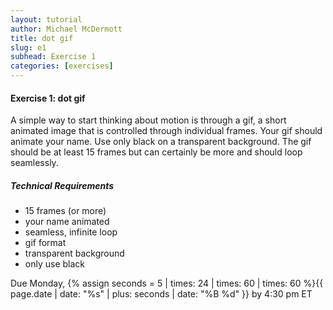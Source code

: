 ```yaml
---
layout: tutorial
author: Michael McDermott
title: dot gif
slug: e1
subhead: Exercise 1
categories: [exercises]
---
```

#### Exercise 1: dot gif

A simple way to start thinking about motion is through a gif, a short animated image that is controlled through individual frames. Your gif should animate your name. Use only black on a transparent background. The gif should be at least 15 frames but can certainly be more and should loop seamlessly.

##### Technical Requirements

* 15 frames (or more)
* your name animated
* seamless, infinite loop
* gif format
* transparent background
* only use black

<span class="due">Due Monday, {% assign seconds = 5 | times: 24 | times: 60 | times: 60 %}{{ page.date | date: "%s" | plus: seconds | date: "%B %d" }} by 4:30 pm ET</span>
